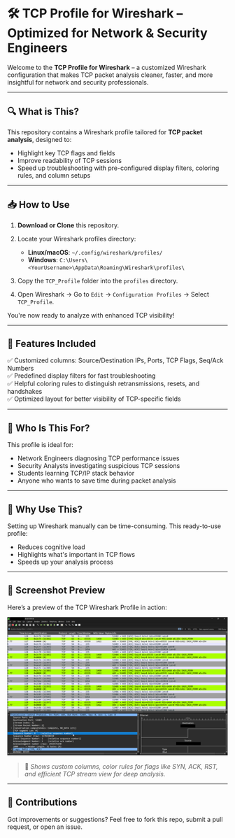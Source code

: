 # 🛠️ TCP Profile for Wireshark – Optimized for Network & Security Engineers

Welcome to the **TCP Profile for Wireshark** – a customized Wireshark configuration that makes TCP packet analysis cleaner, faster, and more insightful for network and security professionals.

---

## 🔍 What is This?

This repository contains a Wireshark profile tailored for **TCP packet analysis**, designed to:

- Highlight key TCP flags and fields
- Improve readability of TCP sessions
- Speed up troubleshooting with pre-configured display filters, coloring rules, and column setups

---

## 📥 How to Use

1. **Download or Clone** this repository.
2. Locate your Wireshark profiles directory:

   - **Linux/macOS**: `~/.config/wireshark/profiles/`
   - **Windows**: `C:\Users\<YourUsername>\AppData\Roaming\Wireshark\profiles\`

3. Copy the `TCP_Profile` folder into the `profiles` directory.
4. Open Wireshark → Go to `Edit` → `Configuration Profiles` → Select `TCP_Profile`.

You're now ready to analyze with enhanced TCP visibility!

---

## 🚀 Features Included

✅ Customized columns: Source/Destination IPs, Ports, TCP Flags, Seq/Ack Numbers  
✅ Predefined display filters for fast troubleshooting  
✅ Helpful coloring rules to distinguish retransmissions, resets, and handshakes  
✅ Optimized layout for better visibility of TCP-specific fields

---

## 👤 Who Is This For?

This profile is ideal for:

- Network Engineers diagnosing TCP performance issues  
- Security Analysts investigating suspicious TCP sessions  
- Students learning TCP/IP stack behavior  
- Anyone who wants to save time during packet analysis

---

## 🧠 Why Use This?

Setting up Wireshark manually can be time-consuming. This ready-to-use profile:

- Reduces cognitive load  
- Highlights what's important in TCP flows  
- Speeds up your analysis process

---

## 📸 Screenshot Preview

Here’s a preview of the TCP Wireshark Profile in action:

![TCP Profile Screenshot](Wireshark.png)

> 🔧 *Shows custom columns, color rules for flags like SYN, ACK, RST, and efficient TCP stream view for deep analysis.*

---

## 🙌 Contributions
Got improvements or suggestions?
Feel free to fork this repo, submit a pull request, or open an issue.
